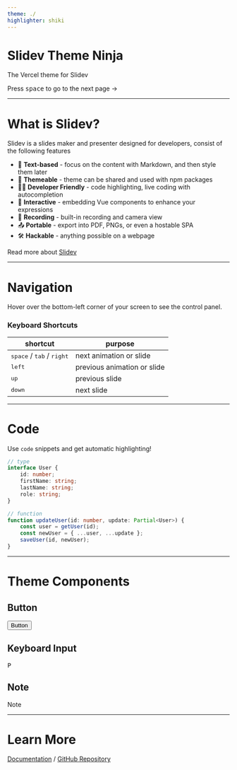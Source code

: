 ```yaml
---
theme: ./
highlighter: shiki
---
```


# Slidev Theme Ninja

The Vercel theme for Slidev

<div class="pt-24">
  Press <KBD>space</KBD> to go to the next page ->
</div>

---

# What is Slidev?

Slidev is a slides maker and presenter designed for developers, consist of the following features

-   📝 **Text-based** - focus on the content with Markdown, and then style them later
-   🎨 **Themeable** - theme can be shared and used with npm packages
-   🧑‍💻 **Developer Friendly** - code highlighting, live coding with autocompletion
-   🤹 **Interactive** - embedding Vue components to enhance your expressions
-   🎥 **Recording** - built-in recording and camera view
-   📤 **Portable** - export into PDF, PNGs, or even a hostable SPA
-   🛠 **Hackable** - anything possible on a webpage

Read more about [Slidev](https://sli.dev)

---

# Navigation

Hover over the bottom-left corner of your screen to see the control panel.

### Keyboard Shortcuts

| shortcut                                             | purpose                     |
| ---------------------------------------------------- | --------------------------- |
| <KBD>space</KBD> / <KBD>tab</KBD> / <KBD>right</KBD> | next animation or slide     |
| <KBD>left</KBD>                                      | previous animation or slide |
| <KBD>up</KBD>                                        | previous slide              |
| <KBD>down</KBD>                                      | next slide                  |

---

# Code

Use `code` snippets and get automatic highlighting!

```ts
// type
interface User {
    id: number;
    firstName: string;
    lastName: string;
    role: string;
}

// function
function updateUser(id: number, update: Partial<User>) {
    const user = getUser(id);
    const newUser = { ...user, ...update };
    saveUser(id, newUser);
}
```

---

# Theme Components

## Button

<Button>Button</Button>

## Keyboard Input

<KBD command shift>P</KBD>

## Note

<Note>Note</Note>

---

# Learn More

[Documentation](https://sli.dev) / [GitHub Repository](https://github.com/slidevjs/slidev)
